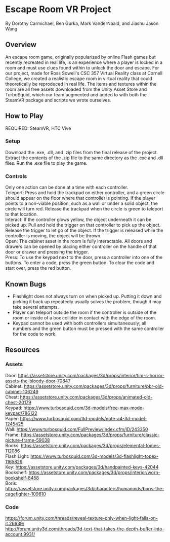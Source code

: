 # Escape Room VR Project
By Dorothy Carmichael, Ben Gurka, Mark VanderNaald, and Jiashu Jason Wang

## Overview
An escape room game, originally popularized by online Flash games but recently recreated in real life, is an experience where a player is locked in a room and must use clues found within to unlock the door and escape. For our project, made for Ross Sowell's CSC 357 Virtual Reality class at Cornell College, we created a realistic escape room in virtual reality that could theoretically be reproduced in real life. The items and textures within the room are all free assets downloaded from the Unity Asset Store and TurboSquid, which our team augmented and added to with both the SteamVR package and scripts we wrote ourselves.

## How to Play
REQUIRED: SteamVR, HTC Vive  
### Setup
Download the .exe, .dll, and .zip files from the final release of the project. Extract the contents of the .zip file to the same directory as the .exe and .dll files. Run the .exe file to play the game.  
### Controls
Only one action can be done at a time with each controller.  
Teleport: Press and hold the trackpad on either controller, and a green circle should appear on the floor where that controller is pointing. If the player points to a non-viable position, such as a wall or under a solid object, the circle will turn red. Release the trackpad when the circle is green to teleport to that location.  
Interact: If the controller glows yellow, the object underneath it can be picked up. Pull and hold the trigger on that controller to pick up the object. Release the trigger to let go of the object. If the trigger is released while the controller is moving, the object will be thrown.  
Open: The cabinet asset in the room is fully interactable. All doors and drawers can be opened by placing either controller on the handle of that door or drawer and pressing the trigger.  
Press: To use the keypad next to the door, press a controller into one of the buttons. To enter a code, press the green button. To clear the code and start over, press the red button.

## Known Bugs
- Flashlight does not always turn on when picked up. Putting it down and picking it back up repeatedly usually solves the problem, though it may take several attempts.
- Player can teleport outside the room if the controller is outside of the room or inside of a box collider in contact with the edge of the room.  
- Keypad cannot be used with both controllers simultaneously; all numbers and the green button must be pressed with the same controller for the code to work.

## Resources
### Assets
Door:     https://assetstore.unity.com/packages/3d/props/interior/tim-s-horror-assets-the-bloody-door-70847  
Cabinet:  https://assetstore.unity.com/packages/3d/props/furniture/pbr-old-cabinet-106249  
Chest:    https://assetstore.unity.com/packages/3d/props/animated-old-chest-20179  
Keypad:   https://www.turbosquid.com/3d-models/free-max-mode-keypad/786122  
Paper:    https://www.turbosquid.com/3d-models/note-a4-3d-model-1245425  
Wall:     https://www.turbosquid.com/FullPreview/Index.cfm/ID/243350  
Frame:    https://assetstore.unity.com/packages/3d/props/furniture/classic-picture-frame-59038  
Books:    https://assetstore.unity.com/packages/3d/props/elemental-tomes-112086  
Flash Light: https://www.turbosquid.com/3d-models/3d-flashlight-topex-1165829  
Key:      https://assetstore.unity.com/packages/3d/handpainted-keys-42044  
Bookshelf:  https://assetstore.unity.com/packages/3d/props/interior/worn-bookshelf-8458  
Boris:    https://assetstore.unity.com/packages/3d/characters/humanoids/boris-the-cagefighter-109610
### Code
https://forum.unity.com/threads/reveal-texture-only-when-light-falls-on-it.26639/  
http://forum.unity3d.com/threads/3d-text-that-takes-the-depth-buffer-into-account.9931/  
